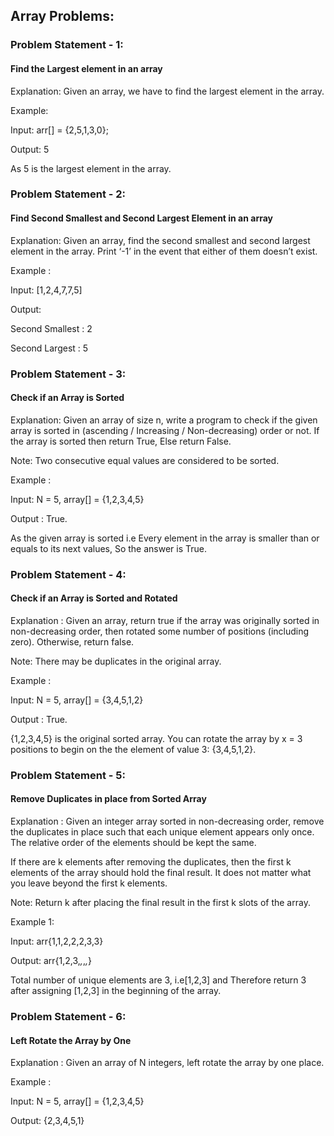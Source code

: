 ## Array Problems:

### Problem Statement - 1: 

#### Find the Largest element in an array

Explanation: Given an array, we have to find the largest element in the array.

Example:

Input: arr[] = {2,5,1,3,0};

Output: 5

As 5 is the largest element in the array.

### Problem Statement - 2: 

#### Find Second Smallest and Second Largest Element in an array

Explanation: Given an array, find the second smallest and second largest element in the array. Print ‘-1’ in the event that either of them doesn’t exist.

Example :

Input: [1,2,4,7,7,5]

Output:

Second Smallest : 2

Second Largest : 5

### Problem Statement - 3: 

#### Check if an Array is Sorted

Explanation: Given an array of size n, write a program to check if the given array is sorted in (ascending / Increasing / Non-decreasing) order or not. If the array is sorted then return True, Else return False.

Note: Two consecutive equal values are considered to be sorted.

Example :

Input: N = 5, array[] = {1,2,3,4,5}

Output : True.

As the given array is sorted i.e Every element in the array is smaller than or equals to its next values, So the answer is True.

### Problem Statement - 4: 

#### Check if an Array is Sorted and Rotated

Explanation : Given an array, return true if the array was originally sorted in non-decreasing order, then rotated some number of positions (including zero). Otherwise, return false.

Note: There may be duplicates in the original array.

Example :

Input: N = 5, array[] = {3,4,5,1,2}

Output : True.

{1,2,3,4,5} is the original sorted array.
You can rotate the array by x = 3 positions to begin on the the element of value 3: {3,4,5,1,2}.

### Problem Statement - 5:

#### Remove Duplicates in place from Sorted Array

Explanation : Given an integer array sorted in non-decreasing order, remove the duplicates in place such that each unique element appears only once. The relative order of the elements should be kept the same.

If there are k elements after removing the duplicates, then the first k elements of the array should hold the final result. It does not matter what you leave beyond the first k elements.

Note: Return k after placing the final result in the first k slots of the array.

Example 1:

Input: arr{1,1,2,2,2,3,3}

Output: arr{1,2,3,_,_,_,_}

Total number of unique elements are 3, i.e[1,2,3] and Therefore return 3 after assigning [1,2,3] in the beginning of the array.

### Problem Statement - 6:

#### Left Rotate the Array by One

Explanation : Given an array of N integers, left rotate the array by one place.

Example :

Input: N = 5, array[] = {1,2,3,4,5}

Output: {2,3,4,5,1}



